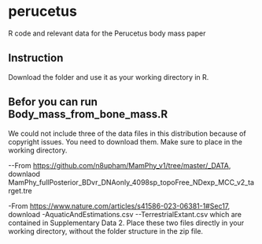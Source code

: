 # perucetus
R code and relevant data for the Perucetus body mass paper

## Instruction
Download the folder and use it as your working directory in R.

## Befor you can run Body_mass_from_bone_mass.R
We could not include three of the data files in this distribution because of 
copyright issues. You need to download them. Make sure to place in the 
working directory.

--From https://github.com/n8upham/MamPhy_v1/tree/master/_DATA,
downlaod MamPhy_fullPosterior_BDvr_DNAonly_4098sp_topoFree_NDexp_MCC_v2_target.tre

-From https://www.nature.com/articles/s41586-023-06381-1#Sec17, 
download 
-AquaticAndEstimations.csv
--TerrestrialExtant.csv
which are contained in Supplementary Data 2. Place these two files directly 
in your working directory, without the folder structure in the zip file.

